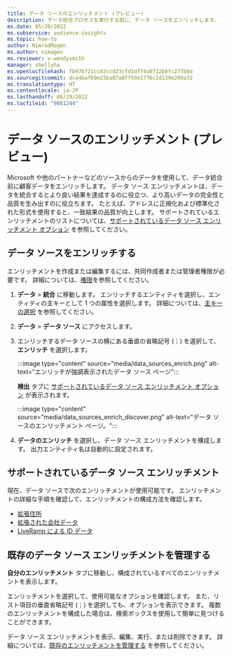 ```yaml
---
title: データ ソースのエンリッチメント (プレビュー)
description: データ統合プロセスを実行する前に、データ ソースをエンリッチします。
ms.date: 05/20/2022
ms.subservice: audience-insights
ms.topic: how-to
author: NimrodMagen
ms.author: nimagen
ms.reviewer: v-wendysmith
manager: shellyha
ms.openlocfilehash: fb97b721cc82ccd23cfd1df74a0712b8fc277b8a
ms.sourcegitcommit: dca46afb9e23ba87a0ff59a1776c1d139e209a32
ms.translationtype: HT
ms.contentlocale: ja-JP
ms.lasthandoff: 06/29/2022
ms.locfileid: "9081244"
---
```

# <a name="enrichment-for-data-sources-preview"></a>データ ソースのエンリッチメント (プレビュー)

Microsoft や他のパートナーなどのソースからのデータを使用して、データ統合前に顧客データをエンリッチします。 データ ソース エンリッチメントは、データを統合するとより良い結果を達成するのに役立つ、より高いデータの完全性と品質を生み出すのに役立ちます。 たとえば、アドレスに正規化および標準化された形式を使用すると、一致結果の品質が向上します。 サポートされているエンリッチメントのリストについては、[サポートされているデータ ソース エンリッチメント オプション](#supported-data-source-enrichments) を参照してください。

## <a name="enrich-a-data-source"></a>データ ソースをエンリッチする

エンリッチメントを作成または編集するには、共同作成者または管理者権限が必要です。 詳細については、[権限](permissions.md)を参照してください。  

1. **データ** > **統合** に移動します。 エンリッチするエンティティを選択し、エンティティの主キーとして 1 つの属性を選択します。 詳細については、[主キーの選択](map-entities.md#select-primary-key-and-semantic-type-for-attributes) を参照してください。

1. **データ** > **データ ソース** にアクセスします。

1. エンリッチするデータ ソースの横にある垂直の省略記号 (&vellip;) を選択して、**エンリッチ** を選択します。

   :::image type="content" source="media/data_sources_enrich.png" alt-text="エンリッチが強調表示されたデータ ソース ページ":::

   **検出** タブに [サポートされているデータ ソース エンリッチメント オプション](#supported-data-source-enrichments) が表示されます。

   :::image type="content" source="media/data_sources_enrich_discover.png" alt-text="データ ソースのエンリッチメント ページ。":::

1. **データのエンリッチ** を選択し、データ ソース エンリッチメントを構成します。 出力エンティティ名は自動的に設定されます。

## <a name="supported-data-source-enrichments"></a>サポートされているデータ ソース エンリッチメント

現在、データ ソースで次のエンリッチメントが使用可能です。 エンリッチメントの詳細な手順を確認して、エンリッチメントの構成方法を確認します。

- [拡張住所](enrichment-enhanced-addresses.md)
- [拡張された会社データ](enrichment-enhanced-company-data.md)
- [LiveRamp による ID データ](enrichment-liveramp.md)

## <a name="manage-existing-data-source-enrichments"></a>既存のデータ ソース エンリッチメントを管理する

**自分のエンリッチメント** タブに移動し、構成されているすべてのエンリッチメントを表示します。

エンリッチメントを選択して、使用可能なオプションを確認します。 また、リスト項目の垂直省略記号 (&vellip;) を選択しても、オプションを表示できます。 複数のエンリッチメントを構成した場合は、検索ボックスを使用して簡単に見つけることができます。

データ ソース エンリッチメントを表示、編集、実行、または削除できます。 詳細については、[既存のエンリッチメントを管理する](enrichment-hub.md) を参照してください。
